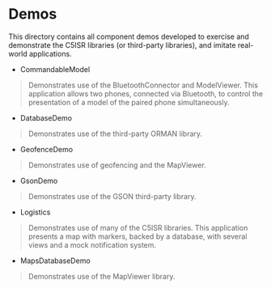 Demos
=====

This directory contains all component demos developed to exercise and demonstrate the C5ISR libraries (or third-party libraries), and imitate real-world applications.

* CommandableModel
> Demonstrates use of the BluetoothConnector and ModelViewer. This application allows two phones, connected via Bluetooth, to control the presentation of a model of the paired phone simultaneously.

* DatabaseDemo
> Demonstrates use of the third-party ORMAN library.

* GeofenceDemo
> Demonstrates use of geofencing and the MapViewer.

* GsonDemo
> Demonstrates use of the GSON third-party library.

* Logistics
> Demonstrates use of many of the C5ISR libraries. This application presents a map with markers, backed by a database, with several views and a mock notification system.

* MapsDatabaseDemo
> Demonstrates use of the MapViewer library.
